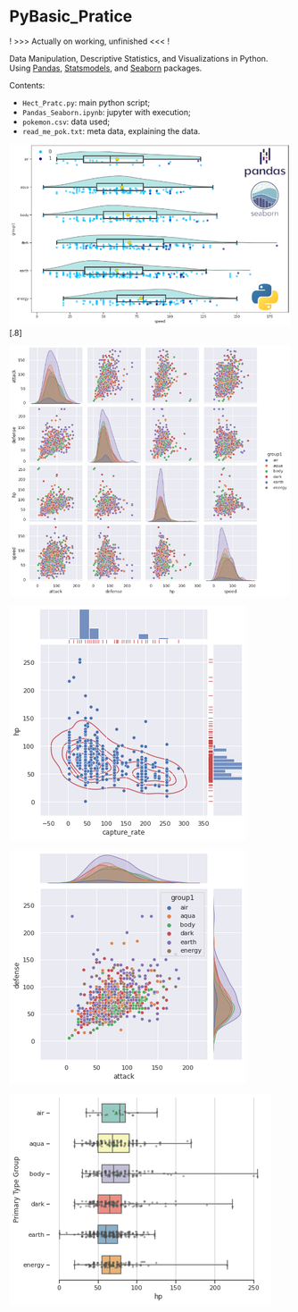 # PyBasic_Pratice

! >>> Actually on working, unfinished <<< !

Data Manipulation, Descriptive Statistics, and Visualizations in Python.   
Using [Pandas](https://pandas.pydata.org/pandas-docs/stable/getting_started/intro_tutorials/index.html), [Statsmodels](https://www.statsmodels.org/stable/user-guide.html#statistics-and-tools), and [Seaborn](https://seaborn.pydata.org/) packages.

Contents:
  - `Hect_Pratc.py`:        main python script;
  - `Pandas_Seaborn.ipynb`: jupyter with execution;
  - `pokemon.csv`:          data used;
  - `read_me_pok.txt`:      meta data, explaining the data.

![Logo](https://github.com/HeitorGabriel/PyBasic_Pratice/blob/main/logowork.png)[.8]


![Exemplo1](https://github.com/HeitorGabriel/PyBasic_Pratice/blob/main/f4.png)
    
![Exemplo2](https://github.com/HeitorGabriel/PyBasic_Pratice/blob/main/f3.png)
     
![Exemplo3](https://github.com/HeitorGabriel/PyBasic_Pratice/blob/main/f2.png)
    
![Exemplo4](https://github.com/HeitorGabriel/PyBasic_Pratice/blob/main/f1.png)
